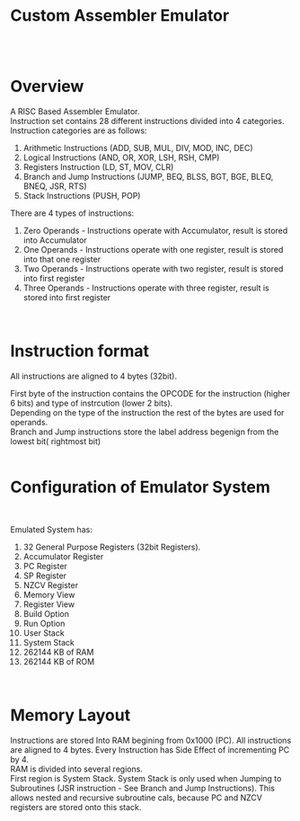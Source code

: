 # Custom Assembler Emulator

<br />
<br />




# Overview 

A RISC Based Assembler Emulator. 
<br />
Instruction set contains 28 different instructions divided into 4 categories.
Instruction categories are as follows: 

1. Arithmetic Instructions (ADD, SUB, MUL, DIV, MOD, INC, DEC)
2. Logical Instructions (AND, OR, XOR, LSH, RSH, CMP)
3. Registers Instruction (LD, ST, MOV, CLR)
4. Branch and Jump Instructions (JUMP, BEQ, BLSS, BGT, BGE, BLEQ, BNEQ, JSR, RTS)
5. Stack Instructions (PUSH, POP)

There are 4 types of instructions:

1. Zero Operands   -   Instructions operate with Accumulator, result is stored into Accumulator
2. One Operands    -   Instructions operate with one register, result is stored into that one register
3. Two Operands    -   Instructions operate with two register, result is stored into first register
4. Three Operands  -   Instructions operate with three register, result is stored into first register
<br />

# Instruction format

All instructions are aligned to 4 bytes (32bit).<br />

First byte of the instruction contains the OPCODE for the instruction (higher 6 bits) and type of instrcution (lower 2 bits).\
Depending on the type of the instruction the rest of the bytes are used for operands. <br />
Branch and Jump instructions store the label address begenign from the lowest bit( rightmost bit)<br />
<br />
# Configuration of Emulator System
<br />

Emulated System has:


1. 32 General Purpose Registers (32bit Registers). <br />
2. Accumulator Register
3. PC Register
4. SP Register
5. NZCV Register
6. Memory View
7. Register View
8. Build Option
9. Run Option
10. User Stack
11. System Stack
12. 262144 KB of RAM
13. 262144 KB of ROM
<br />

# Memory Layout

Instructions are stored Into RAM begining from 0x1000 (PC). All instructions are aligned to 4 bytes. Every Instruction has Side Effect of incrementing PC by 4.<br />
RAM is divided into several regions.<br />
First region is System Stack.  System Stack is only used when Jumping to Subroutines (JSR instruction - See Branch and Jump Instructions). This allows nested and recursive subroutine cals, because PC and NZCV registers are stored onto this stack.<br />





